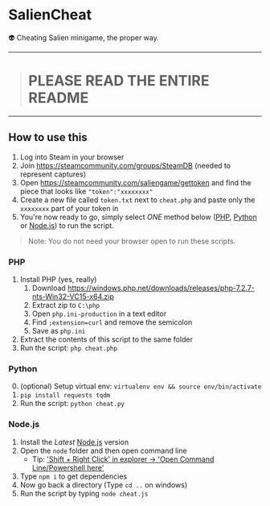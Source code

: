 # SalienCheat

👽 Cheating Salien minigame, the proper way.

---

> # PLEASE READ THE ENTIRE README

---

## How to use this

1. Log into Steam in your browser
2. Join https://steamcommunity.com/groups/SteamDB (needed to represent captures)
3. Open https://steamcommunity.com/saliengame/gettoken and find the piece that looks like `"token":"xxxxxxxx"`
4. Create a new file called `token.txt` next to `cheat.php` and paste only the `xxxxxxxx` part of your token in
5. You're now ready to go, simply select _ONE_ method below ([PHP](#php), [Python](#python) or [Node.js](#nodejs)) to run the script.

> Note: You do not need your browser open to run these scripts.

### PHP

1. Install PHP (yes, really)
   1. Download https://windows.php.net/downloads/releases/php-7.2.7-nts-Win32-VC15-x64.zip
   2. Extract zip to `C:\php`
   3. Open `php.ini-production` in a text editor
   4. Find `;extension=curl` and remove the semicolon
   5. Save as `php.ini`
2. Extract the contents of this script to the same folder
3. Run the script: `php cheat.php`

### Python

0. (optional) Setup virtual env: `virtualenv env && source env/bin/activate`
1. `pip install requests tqdm`
2. Run the script: `python cheat.py`

### Node.js

1. Install the _Latest_ [Node.js](https://nodejs.org/en/) version
2. Open the `node` folder and then open command line
    * Tip: ['Shift + Right Click' in explorer -> 'Open Command Line/Powershell here'](http://i.imgur.com/6FJcydX.png)
3. Type `npm i` to get dependencies
4. Now go back a directory (Type `cd ..` on windows)
5. Run the script by typing `node cheat.js`
